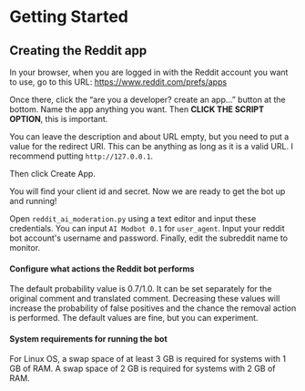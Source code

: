 # Getting Started

## Creating the Reddit app

In your browser, when you are logged in with the Reddit account you want to use, go to this URL: https://www.reddit.com/prefs/apps

Once there, click the “are you a developer? create an app...” button at the bottom. Name the app anything you want. Then **CLICK THE SCRIPT OPTION**, this is important.

You can leave the description and about URL empty, but you need to put a value for the redirect URI. This can be anything as long as it is a valid URL. I recommend putting `http://127.0.0.1`.

Then click Create App.

You will find your client id and secret. Now we are ready to get the bot up and running!

Open `reddit_ai_moderation.py` using a text editor and input these credentials. You can input `AI Modbot 0.1` for `user_agent`. Input your reddit bot account's username and password. Finally, edit the subreddit name to monitor.

#### Configure what actions the Reddit bot performs

The default probability value is 0.7/1.0. It can be set separately for the original comment and translated comment. Decreasing these values will increase the probability of false positives and the chance the removal action is performed. The default values are fine, but you can experiment.

#### System requirements for running the bot

For Linux OS, a swap space of at least 3 GB is required for systems with 1 GB of RAM. A swap space of 2 GB is required for systems with 2 GB of RAM.
